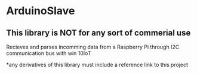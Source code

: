 # ArduinoSlave

## This library is NOT for any sort of commerial use
Recieves and parses incomming data from a Raspberry Pi through I2C communication bus with win 10IoT

*any derivatives of this library must include a reference link to this project
